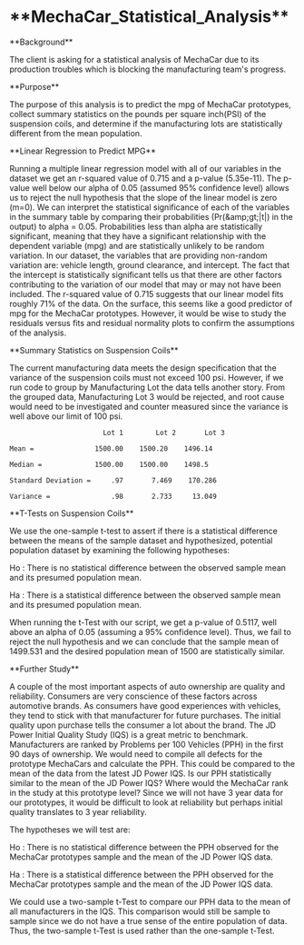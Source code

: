 
# \*\*MechaCar\_Statistical\_Analysis\*\*

\*\*Background\*\*

The client is asking for a statistical analysis of MechaCar due to its production troubles which is blocking the manufacturing team&#39;s progress.

\*\*Purpose\*\*

The purpose of this analysis is to predict the mpg of MechaCar prototypes, collect summary statistics on the pounds per square inch(PSI) of the suspension coils, and determine if the manufacturing lots are statistically different from the mean population.

\*\*Linear Regression to Predict MPG\*\*

Running a multiple linear regression model with all of our variables in the dataset we get an r-squared value of 0.715 and a p-value (5.35e-11). The p-value well below our alpha of 0.05 (assumed 95% confidence level) allows us to reject the null hypothesis that the slope of the linear model is zero (m=0). We can interpret the statistical significance of each of the variables in the summary table by comparing their probabilities (Pr(\&amp;gt;|t|) in the output) to alpha = 0.05. Probabilities less than alpha are statistically significant, meaning that they have a significant relationship with the dependent variable (mpg) and are statistically unlikely to be random variation. In our dataset, the variables that are providing non-random variation are: vehicle length, ground clearance, and intercept. The fact that the intercept is statistically significant tells us that there are other factors contributing to the variation of our model that may or may not have been included. The r-squared value of 0.715 suggests that our linear model fits roughly 71% of the data. On the surface, this seems like a good predictor of mpg for the MechaCar prototypes. However, it would be wise to study the residuals versus fits and residual normality plots to confirm the assumptions of the analysis.

\*\*Summary Statistics on Suspension Coils\*\*


The current manufacturing data meets the design specification that the variance of the suspension coils must not exceed 100 psi. However, if we run code to group by Manufacturing Lot the data tells another story. From the grouped data, Manufacturing Lot 3 would be rejected, and root cause would need to be investigated and counter measured since the variance is well above our limit of 100 psi.

                           Lot 1        Lot 2       Lot 3

    Mean =               1500.00    1500.20    1496.14

    Median =             1500.00    1500.00    1498.5

    Standard Deviation =     .97       7.469    170.286

    Variance =               .98       2.733     13.049

\*\*T-Tests on Suspension Coils\*\*

We use the one-sample t-test to assert if there is a statistical difference between the means of the sample dataset and hypothesized, potential population dataset by examining the following hypotheses:

Ho : There is no statistical difference between the observed sample mean and its presumed population mean.

Ha : There is a statistical difference between the observed sample mean and its presumed population mean.

When running the t-Test with our script, we get a p-value of 0.5117, well above an alpha of 0.05 (assuming a 95% confidence level). Thus, we fail to reject the null hypothesis and we can conclude that the sample mean of 1499.531 and the desired population mean of 1500 are statistically similar.

\*\*Further Study\*\*

A couple of the most important aspects of auto ownership are quality and reliability. Consumers are very conscience of these factors across automotive brands. As consumers have good experiences with vehicles, they tend to stick with that manufacturer for future purchases. The initial quality upon purchase tells the consumer a lot about the brand. The JD Power Initial Quality Study (IQS) is a great metric to benchmark. Manufacturers are ranked by Problems per 100 Vehicles (PPH) in the first 90 days of ownership. We would need to compile all defects for the prototype MechaCars and calculate the PPH. This could be compared to the mean of the data from the latest JD Power IQS. Is our PPH statistically similar to the mean of the JD Power IQS? Where would the MechaCar rank in the study at this prototype level? Since we will not have 3 year data for our prototypes, it would be difficult to look at reliability but perhaps initial quality translates to 3 year reliability.

The hypotheses we will test are:

Ho : There is no statistical difference between the PPH observed for the MechaCar prototypes sample and the mean of the JD Power IQS data.

Ha : There is a statistical difference between the PPH observed for the MechaCar prototypes sample and the mean of the JD Power IQS data.

We could use a two-sample t-Test to compare our PPH data to the mean of all manufacturers in the IQS. This comparison would still be sample to sample since we do not have a true sense of the entire population of data. Thus, the two-sample t-Test is used rather than the one-sample t-Test.
